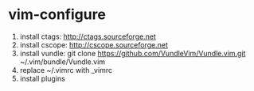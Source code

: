 # vim-configure

1. install ctags:  http://ctags.sourceforge.net
2. install cscope: http://cscope.sourceforge.net
3. install vundle: git clone https://github.com/VundleVim/Vundle.vim.git ~/.vim/bundle/Vundle.vim
4. replace ~/.vimrc with _vimrc
5. install plugins


